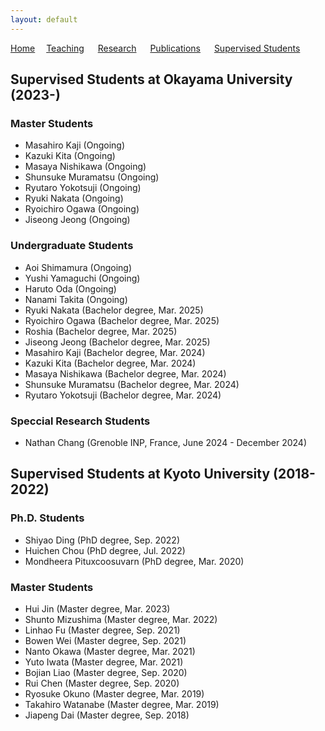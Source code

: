 ```yaml
---
layout: default
---
```


[Home](https://lindh.github.io/)&emsp; [Teaching](./teaching.html) &emsp; [Research](./research.html) &emsp; [Publications](./publication.html) &emsp; [Supervised Students](./students.html) 

## Supervised Students at Okayama University (2023-)
### Master Students
- Masahiro Kaji (Ongoing)
- Kazuki Kita (Ongoing)
- Masaya Nishikawa (Ongoing)
- Shunsuke Muramatsu (Ongoing)
- Ryutaro Yokotsuji (Ongoing)
- Ryuki Nakata (Ongoing)
- Ryoichiro Ogawa (Ongoing)
- Jiseong Jeong (Ongoing)

### Undergraduate Students
- Aoi Shimamura (Ongoing)
- Yushi Yamaguchi (Ongoing)
- Haruto Oda (Ongoing)
- Nanami Takita (Ongoing)
- Ryuki Nakata (Bachelor degree, Mar. 2025)
- Ryoichiro Ogawa (Bachelor degree, Mar. 2025)
- Roshia (Bachelor degree, Mar. 2025)
- Jiseong Jeong (Bachelor degree, Mar. 2025)
- Masahiro Kaji (Bachelor degree, Mar. 2024)
- Kazuki Kita (Bachelor degree, Mar. 2024)
- Masaya Nishikawa (Bachelor degree, Mar. 2024)
- Shunsuke Muramatsu (Bachelor degree, Mar. 2024)
- Ryutaro Yokotsuji (Bachelor degree, Mar. 2024)

### Speccial Research Students
- Nathan Chang (Grenoble INP, France, June 2024 - December 2024)

## Supervised Students at Kyoto University (2018-2022)

### Ph.D. Students
- Shiyao Ding (PhD degree, Sep. 2022)
- Huichen Chou (PhD degree, Jul. 2022)
- Mondheera Pituxcoosuvarn (PhD degree, Mar. 2020)

### Master Students
- Hui Jin (Master degree, Mar. 2023)
- Shunto Mizushima (Master degree, Mar. 2022)
- Linhao Fu (Master degree, Sep. 2021)
- Bowen Wei (Master degree, Sep. 2021)
- Nanto Okawa (Master degree, Mar. 2021)
- Yuto Iwata (Master degree, Mar. 2021)
- Bojian Liao (Master degree, Sep. 2020)
- Rui Chen (Master degree, Sep. 2020)
- Ryosuke Okuno (Master degree, Mar. 2019)
- Takahiro Watanabe (Master degree, Mar. 2019)
- Jiapeng Dai (Master degree, Sep. 2018)